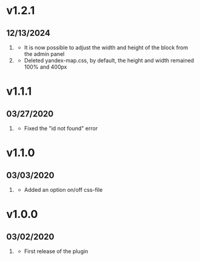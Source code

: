 # v1.2.1
## 12/13/2024

1. [](#new)
    * It is now possible to adjust the width and height of the block from the admin panel
1. [](#correction)
    * Deleted yandex-map.css, by default, the height and width remained 100% and 400px

# v1.1.1
## 03/27/2020

1. [](#bugfix)
    * Fixed the "id not found" error

# v1.1.0
## 03/03/2020

1. [](#new)
    * Added an option on/off css-file

# v1.0.0
## 03/02/2020

1. [](#new)
    * First release of the plugin
